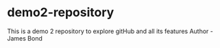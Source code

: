 # demo2-repository
This is a demo 2  repository to explore gitHub and all its features
Author - James Bond